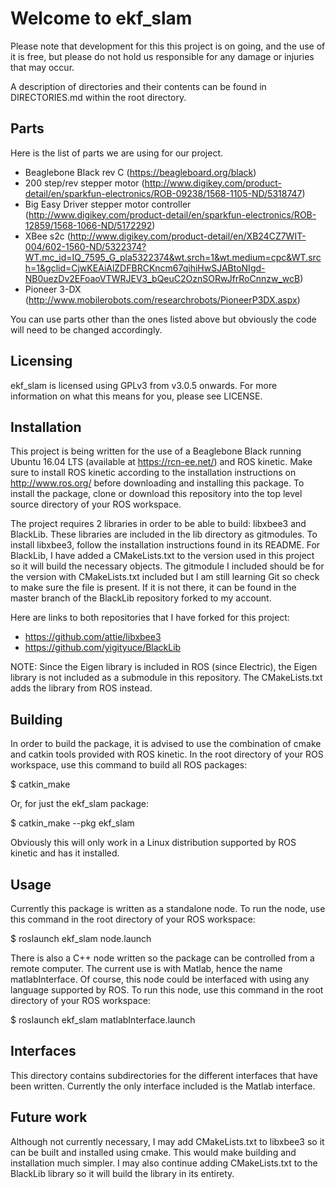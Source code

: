 # Welcome to ekf_slam
Please note that development for this this project is on going, and the use of
it is free, but please do not hold us responsible for any damage or injuries that
may occur.

A description of directories and their contents can be found in DIRECTORIES.md within the root directory.

## Parts
Here is the list of parts we are using for our project.
- Beaglebone Black rev C (https://beagleboard.org/black)
- 200 step/rev stepper motor (http://www.digikey.com/product-detail/en/sparkfun-electronics/ROB-09238/1568-1105-ND/5318747)
- Big Easy Driver stepper motor controller (http://www.digikey.com/product-detail/en/sparkfun-electronics/ROB-12859/1568-1066-ND/5172292)
- XBee s2c (http://www.digikey.com/product-detail/en/XB24CZ7WIT-004/602-1560-ND/5322374?WT.mc_id=IQ_7595_G_pla5322374&wt.srch=1&wt.medium=cpc&WT.srch=1&gclid=CjwKEAiAlZDFBRCKncm67qihiHwSJABtoNIgd-NB0uezDv2EFoaoVTWRJEV3_bQeuC2OznSORwJfrRoCnnzw_wcB)
- Pioneer 3-DX (http://www.mobilerobots.com/researchrobots/PioneerP3DX.aspx)

You can use parts other than the ones listed above but obviously the code will need to be changed accordingly.

## Licensing
ekf_slam is licensed using GPLv3 from v3.0.5 onwards. For more
information on what this means for you, please see LICENSE.

## Installation
This project is being written for the use of a Beaglebone Black running Ubuntu 16.04 LTS
(available at https://rcn-ee.net/) and ROS kinetic. Make sure to install ROS kinetic 
according to the installation instructions on http://www.ros.org/ before downloading 
and installing this package. To install the package, clone or download this repository
into the top level source directory of your ROS workspace.

The project requires 2 libraries in order to be able to build: libxbee3 and BlackLib. 
These libraries are included in the lib directory as gitmodules. To install libxbee3, follow
the installation instructions found in its README. For BlackLib, I have added a CMakeLists.txt
to the version used in this project so it will build the necessary objects. The gitmodule I 
included should be for the version with CMakeLists.txt included but I am still learning Git so
check to make sure the file is present. If it is not there, it can be found in the master branch
of the BlackLib repository forked to my account.

Here are links to both repositories that I have forked for this project:
- https://github.com/attie/libxbee3
- https://github.com/yigityuce/BlackLib

NOTE: Since the Eigen library is included in ROS (since Electric), the Eigen library is not included as a submodule in this repository. The CMakeLists.txt adds the library from ROS instead.

## Building
In order to build the package, it is advised to use the combination of cmake and catkin tools
provided with ROS kinetic. In the root directory of your ROS workspace, use this command to build
all ROS packages:
  
  $ catkin_make

Or, for just the ekf_slam package:

  $ catkin_make --pkg ekf_slam
  
Obviously this will only work in a Linux distribution supported by ROS kinetic and has it installed.

## Usage
Currently this package is written as a standalone node. To run the node, use this command in the
root directory of your ROS workspace:

  $ roslaunch ekf_slam node.launch
  
There is also a C++ node written so the package can be controlled from a remote computer. The current use is with Matlab, hence the name matlabInterface. Of course, this node could be interfaced with using any language supported by ROS. To run this node, use this command in the root directory of your ROS workspace:
  
  $ roslaunch ekf_slam matlabInterface.launch

## Interfaces
This directory contains subdirectories for the different interfaces that have been written. Currently the only interface included is the Matlab interface.

## Future work
Although not currently necessary, I may add CMakeLists.txt to libxbee3 so it can be built
and installed using cmake. This would make building and installation much simpler. I may also
continue adding CMakeLists.txt to the BlackLib library so it will build the library in its
entirety.
